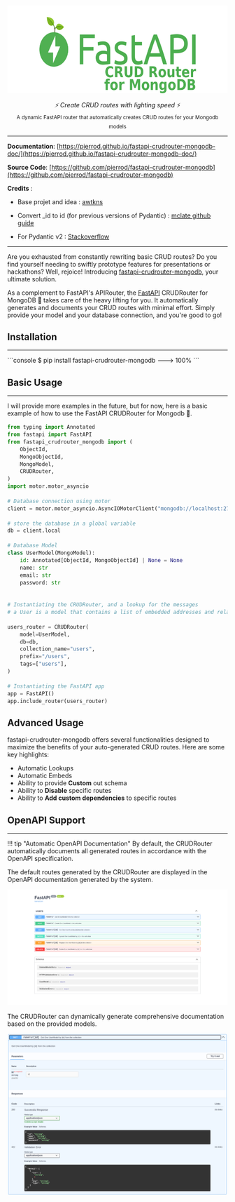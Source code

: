 <p align="center">
  <img src="./assets/img/logo-long-color.png" height="200" />
</p>
<p align="center">
  <em>⚡ Create CRUD routes with lighting speed</em> ⚡</br>
  <sub>A dynamic FastAPI router that automatically creates CRUD routes for your Mongodb models</sub>
</p>

---

**Documentation**: [https://pierrod.github.io/fastapi-crudrouter-mongodb-doc/](https://pierrod.github.io/fastapi-crudrouter-mongodb-doc/)

**Source Code**: [https://github.com/pierrod/fastapi-crudrouter-mongodb](https://github.com/pierrod/fastapi-crudrouter-mongodb)

**Credits** :

- Base projet and idea : [awtkns](https://github.com/awtkns/fastapi-crudrouter)

- Convert \_id to id (for previous versions of Pydantic) : [mclate github guide](https://github.com/tiangolo/fastapi/issues/1515)

- For Pydantic v2 : [Stackoverflow](https://stackoverflow.com/questions/76686267/what-is-the-new-way-to-declare-mongo-objectid-with-pydantic-v2-0)

---

Are you exhausted from constantly rewriting basic CRUD routes? Do you find yourself needing to swiftly prototype features for presentations or hackathons? Well, rejoice! Introducing  [fastapi-crudrouter-mongodb](https://pierrod.github.io/fastapi-crudrouter-mongodb-doc/), your ultimate solution.

As a complement to FastAPI's APIRouter, the [FastAPI](https://fastapi.tiangolo.com/) CRUDRouter for MongoDB 🌱 takes care of the heavy lifting for you. It automatically generates and documents your CRUD routes with minimal effort. Simply provide your model and your database connection, and you're good to go!


## Installation

---

<div class="termy">
```console
$ pip install fastapi-crudrouter-mongodb
---> 100%
```
</div>

## Basic Usage

---

I will provide more examples in the future, but for now, here is a basic example of how to use the FastAPI CRUDRouter for Mongodb :seedling:.

```py linenums="1"
from typing import Annotated
from fastapi import FastAPI
from fastapi_crudrouter_mongodb import (
    ObjectId,
    MongoObjectId,
    MongoModel,
    CRUDRouter,
)
import motor.motor_asyncio

# Database connection using motor
client = motor.motor_asyncio.AsyncIOMotorClient("mongodb://localhost:27017/local")

# store the database in a global variable
db = client.local

# Database Model
class UserModel(MongoModel):
    id: Annotated[ObjectId, MongoObjectId] | None = None
    name: str
    email: str
    password: str


# Instantiating the CRUDRouter, and a lookup for the messages
# a User is a model that contains a list of embedded addresses and related to multiple messages

users_router = CRUDRouter(
    model=UserModel,
    db=db,
    collection_name="users",
    prefix="/users",
    tags=["users"],
)

# Instantiating the FastAPI app
app = FastAPI()
app.include_router(users_router)
```

## Advanced Usage

fastapi-crudrouter-mongodb offers several functionalities designed to maximize the benefits of your auto-generated CRUD routes. Here are some key highlights:

- Automatic Lookups 
- Automatic Embeds
- Ability to provide **Custom** out schema
- Ability to **Disable** specific routes
- Ability to **Add custom dependencies** to specific routes


## OpenAPI Support

---

!!! tip "Automatic OpenAPI Documentation"
    By default, the CRUDRouter automatically documents all generated routes in accordance with the OpenAPI specification.

The default routes generated by the CRUDRouter are displayed in the OpenAPI documentation generated by the system.

![CRUDRouter OpenAPI schema](./assets/img/openapi-basic-example.png)


The CRUDRouter can dynamically generate comprehensive documentation based on the provided models.

![CRUDRouter OpenAPI schema details](./assets/img/openapi-basic-example-details.png)
